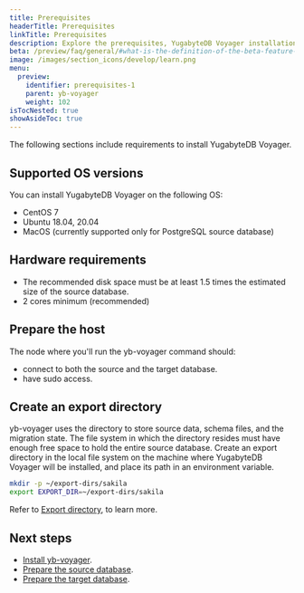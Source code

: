 ```yaml
---
title: Prerequisites
headerTitle: Prerequisites
linkTitle: Prerequisites
description: Explore the prerequisites, YugabyteDB Voyager installation, and so on.
beta: /preview/faq/general/#what-is-the-definition-of-the-beta-feature-tag
image: /images/section_icons/develop/learn.png
menu:
  preview:
    identifier: prerequisites-1
    parent: yb-voyager
    weight: 102
isTocNested: true
showAsideToc: true
---
```


The following sections include requirements to install YugabyteDB Voyager.

## Supported OS versions

You can install YugabyteDB Voyager on the following OS:

- CentOS 7
- Ubuntu 18.04, 20.04
- MacOS (currently supported only for PostgreSQL source database)

## Hardware requirements

- The recommended disk space must be at least 1.5 times the estimated size of the source database.
- 2 cores minimum (recommended)

## Prepare the host

The node where you'll run the yb-voyager command should:

- connect to both the source and the target database.
- have sudo access.

## Create an export directory

yb-voyager uses the directory to store source data, schema files, and the migration state. The file system in which the directory resides must have enough free space to hold the entire source database. Create an export directory in the local file system on the machine where YugabyteDB Voyager will be installed, and place its path in an environment variable.

```sh
mkdir -p ~/export-dirs/sakila
export EXPORT_DIR=~/export-dirs/sakila
```

Refer to [Export directory](../../yb-voyager/reference/#export-directory), to learn more.

## Next steps

- [Install yb-voyager](../../yb-voyager/install-yb-voyager/).
- [Prepare the source database](../../yb-voyager/install-yb-voyager/#prepare-the-source-database).
- [Prepare the target database](../../yb-voyager/install-yb-voyager/#prepare-the-target-database).
